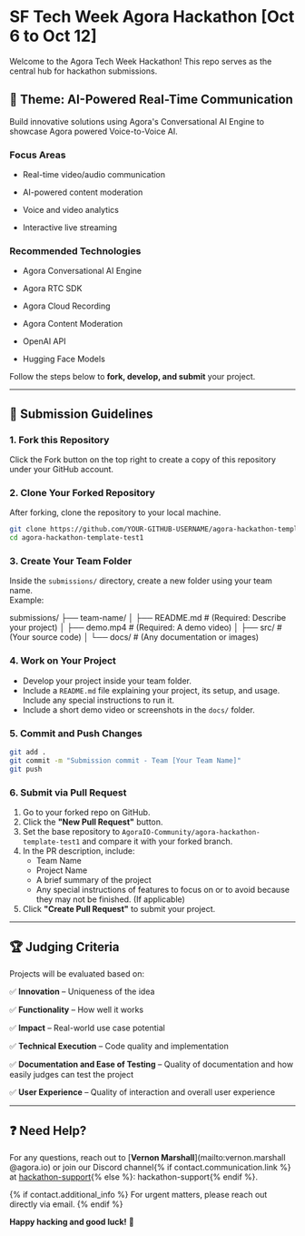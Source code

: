 # SF Tech Week Agora Hackathon [Oct 6 to Oct 12]

Welcome to the Agora Tech Week Hackathon! This repo serves as the central hub for hackathon submissions.



## 🎯 **Theme: AI-Powered Real-Time Communication**

Build innovative solutions using Agora's Conversational AI Engine to showcase Agora powered Voice-to-Voice AI.

### Focus Areas

- Real-time video/audio communication

  
- AI-powered content moderation

  
- Voice and video analytics

  
- Interactive live streaming

  
### Recommended Technologies

- Agora Conversational AI Engine

  
- Agora RTC SDK

  
- Agora Cloud Recording

  
- Agora Content Moderation

  
- OpenAI API

  
- Hugging Face Models

  
  

Follow the steps below to **fork, develop, and submit** your project.

---

## 📌 **Submission Guidelines**

### **1. Fork this Repository**

Click the Fork button on the top right to create a copy of this repository under your GitHub account.

### **2. Clone Your Forked Repository**

After forking, clone the repository to your local machine.

```bash
git clone https://github.com/YOUR-GITHUB-USERNAME/agora-hackathon-template-test1.git
cd agora-hackathon-template-test1
```

### **3. Create Your Team Folder**

Inside the `submissions/` directory, create a new folder using your team name.  
Example:

submissions/
 ├── team-name/
 │   ├── README.md  # (Required: Describe your project)
 │   ├── demo.mp4  # (Required: A demo video)
 │   ├── src/  # (Your source code)
 │   └── docs/  # (Any documentation or images)


### **4. Work on Your Project**

- Develop your project inside your team folder.
- Include a `README.md` file explaining your project, its setup, and usage. Include any special instructions to run it.
- Include a short demo video or screenshots in the `docs/` folder.

### **5. Commit and Push Changes**

```bash
git add .
git commit -m "Submission commit - Team [Your Team Name]"
git push
```

### **6. Submit via Pull Request**

1. Go to your forked repo on GitHub.
2. Click the **"New Pull Request"** button.
3. Set the base repository to `AgoraIO-Community/agora-hackathon-template-test1` and compare it with your forked branch.
4. In the PR description, include:
   - Team Name
   - Project Name
   - A brief summary of the project
   - Any special instructions of features to focus on or to avoid because they may not be finished. (If applicable)
5. Click **"Create Pull Request"** to submit your project.

---

## 🏆 **Judging Criteria**

Projects will be evaluated based on:  

✅ **Innovation** – Uniqueness of the idea  

✅ **Functionality** – How well it works  

✅ **Impact** – Real-world use case potential  

✅ **Technical Execution** – Code quality and implementation  

✅ **Documentation and Ease of Testing** – Quality of documentation and how easily judges can test the project  

✅ **User Experience** – Quality of interaction and overall user experience  


---

## ❓ **Need Help?**

For any questions, reach out to [**Vernon Marshall**](mailto:vernon.marshall @agora.io) or join our Discord channel{% if contact.communication.link %} at [hackathon-support](https://discord.gg/agora-hackathon){% else %}: hackathon-support{% endif %}.

{% if contact.additional_info %}
For urgent matters, please reach out directly via email.
{% endif %}

**Happy hacking and good luck!** 🚀
